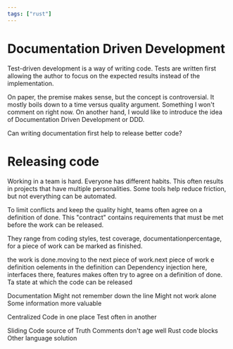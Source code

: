 ```yaml
---
tags: ["rust"]
---
```


# Documentation Driven Development 
Test-driven development is a way of writing code. Tests are written first allowing the author to focus on the expected results instead of the implementation. 

On paper, the premise makes sense, but the concept is controversial. It mostly boils down to a time versus quality argument. Something I won't comment on right now. On another hand, I would like to introduce the idea of Documentation Driven Development or DDD.

Can writing documentation first help to release better code?

# Releasing code
Working in a team is hard. Everyone has different habits. This often results in projects that have multiple personalities. Some tools help reduce friction, but not everything can be automated.

To limit conflicts and keep the quality hight, teams often agree on a definition of done. This "contract" contains requirements that must be met before the work can be released. 

They range from coding styles, test coverage, documentationpercentage, for a piece of work can be marked as finished. 

the work is done.moving to the next piece of work.next piece of work e definition oelements in the definition can Dependency injection here, interfaces there, features makes often try to agree on a definition of done. Ta state at which the code can be released

Documentation
Might not remember down the line
Might not work alone
Some information more valuable 

Centralized
Code in one place
Test often in another

Sliding
Code source of Truth
Comments don't age well
Rust code blocks
Other language solution
